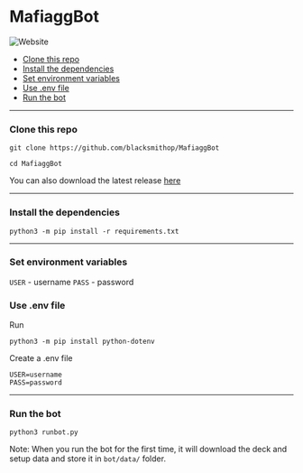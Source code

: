 # MafiaggBot
![Website](https://img.shields.io/website?label=Docs&style=for-the-badge&up_color=%E2%9D%8C&up_message=%E2%9C%85&url=https%3A%2F%2Fblacksmithop.github.io%2FMafiaggBot%2F)
- [Clone this repo](#clone-this-repo)
- [Install the dependencies](#install-the-dependencies)
- [Set environment variables](#set-environment-variables)
- [Use .env file](#use-env-file)
- [Run the bot](#run-the-bot)


---
### Clone this repo
```shell
git clone https://github.com/blacksmithop/MafiaggBot

cd MafiaggBot
```
You can also download the latest release [here](https://github.com/blacksmithop/MafiaggBot/releases)


---
### Install the dependencies
```shell
python3 -m pip install -r requirements.txt
```
---
### Set environment variables
`USER` - username
`PASS` - password
### Use .env file
Run 
```
python3 -m pip install python-dotenv
```
Create a .env file
```
USER=username
PASS=password
```
---
### Run the bot
```shell
python3 runbot.py
```
Note: When you run the bot for the first time,
it will download the deck and setup data
and store it in `bot/data/` folder.
